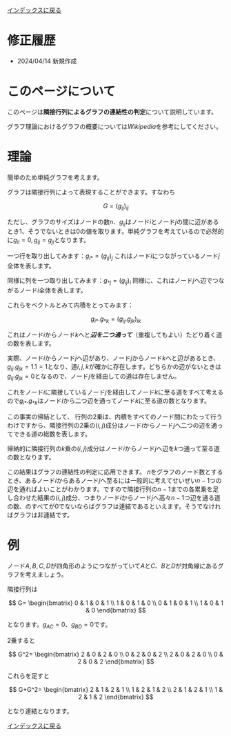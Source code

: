 <script type="text/javascript" async src="https://cdnjs.cloudflare.com/ajax/libs/mathjax/2.7.7/MathJax.js?config=TeX-MML-AM_CHTML">
</script>
<script type="text/x-mathjax-config">
 MathJax.Hub.Config({
 tex2jax: {
 inlineMath: [['$', '$'] ],
 displayMath: [ ['$$','$$'], ["\\[","\\]"] ]
 }
 });
</script>

[インデックスに戻る](./index_ja.md)

# 修正履歴
- 2024/04/14 新規作成

# このページについて
このページは**隣接行列によるグラフの連結性の判定**について説明しています。

グラフ理論におけるグラフの概要については*Wikipedia*を参考にしてください。

# 理論

簡単のため単純グラフを考えます。

グラフは隣接行列によって表現することができます。すなわち

$$
G = (g_{ij})_{ij}
$$

ただし、グラフのサイズはノードの数$n$、$g_{ij}$はノード$i$とノード$j$の間に辺があるとき$1$、そうでないときは$0$の値を取ります。単純グラフを考えているので必然的に$g_{ii}=0, g_{ij}=g_{ji}$となります。

一つ行を取り出してみます：$g_{i*} = (g_{ij})_j$
これはノード$i$につながっているノード$j$全体を表します。

同様に列を一つ取り出してみます：$g_{*j} = (g_{ij})_i$
同様に、これはノード$j$へ辺でつながるノード$i$全体を表します。

これらをベクトルとみて内積をとってみます：

$$
g_{i*}.g_{*k} = (g_{ij}.g_{jk})_{ik}
$$

これはノード$i$からノード$k$へと***辺を二つ通って***（重複してもよい）たどり着く道の数を表します。

実際、ノード$i$からノード$j$へ辺があり、ノード$j$からノード$k$へと辺があるとき、$g_{ij}.g_{jk}=1.1=1$となり、道$i,j,k$が確かに存在します。どちらかの辺がないときは$g_{ij}.g_{jk}=0$となるので、ノード$j$を経由しての道は存在しません。

これをノード$i$に隣接しているノード$j$を経由してノード$k$に至る道をすべて考えるので$g_{i*}.g_{*k}$はノード$i$から二つ辺を通ってノード$k$に至る道の数となります。

この事実の帰結として、
行列の$2$乗は、内積をすべてのノード間にわたって行うわけですから、隣接行列の$2$乗の$(i,j)$成分はノード$i$からノード$j$へ二つの辺を通ってできる道の総数を表します。

帰納的に隣接行列の$k$乗の$(i,j)$成分はノード$i$からノード$j$へ辺を$k$つ通って至る道の数となります。

この結果はグラフの連結性の判定に応用できます。
$n$をグラフのノード数とするとき、あるノード$i$からあるノード$j$へ至るには一般的に考えてせいぜい$n-1$つの辺を通ればよいことがわかります。ですので隣接行列の$n-1$までの各累乗を足し合わせた結果の$(i,j)$成分、つまりノード$i$からノード$j$へ高々$n-1$つ辺を通る道の数、のすべてが$0$でないならばグラフは連結であるといえます。そうでなければグラフは非連結です。

# 例

ノード$A,B,C,D$が四角形のようにつながっていて$A$と$C$、$B$と$D$が対角線にあるグラフを考えましょう。

隣接行列は

$$
G=
\begin{bmatrix}
0 & 1 & 0 & 1 \\
1 & 0 & 1 & 0 \\
0 & 1 & 0 & 1 \\
1 & 0 & 1 & 0
\end{bmatrix}
$$

となります。$g_{AC}=0$、$g_{BD}=0$です。

$2$乗すると

$$
G^2=
\begin{bmatrix}
2 & 0 & 2 & 0 \\
0 & 2 & 0 & 2 \\
2 & 0 & 2 & 0 \\
0 & 2 & 0 & 2
\end{bmatrix}
$$

これらを足すと

$$
G+G^2=
\begin{bmatrix}
2 & 1 & 2 & 1 \\
1 & 2 & 1 & 2 \\
2 & 1 & 2 & 1 \\
1 & 2 & 1 & 2
\end{bmatrix}
$$

となり連結となります。

[インデックスに戻る](./index_ja.md)